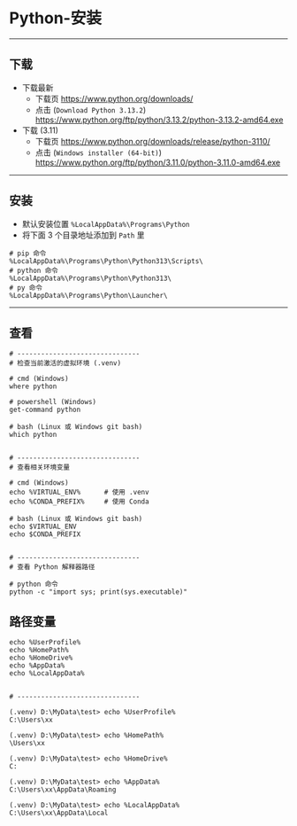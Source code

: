 # Python-安装


---
## 下载
- 下载最新
  - 下载页 https://www.python.org/downloads/
  - 点击 (`Download Python 3.13.2`) https://www.python.org/ftp/python/3.13.2/python-3.13.2-amd64.exe
- 下载 (3.11)
  - 下载页 https://www.python.org/downloads/release/python-3110/
  - 点击 (`Windows installer (64-bit)`) https://www.python.org/ftp/python/3.11.0/python-3.11.0-amd64.exe


---
## 安装
- 默认安装位置 `%LocalAppData%\Programs\Python`
- 将下面 3 个目录地址添加到 `Path` 里
```shell
# pip 命令
%LocalAppData%\Programs\Python\Python313\Scripts\
# python 命令
%LocalAppData%\Programs\Python\Python313\
# py 命令
%LocalAppData%\Programs\Python\Launcher\
```


---
## 查看
```shell
# -------------------------------
# 检查当前激活的虚拟环境 (.venv)

# cmd (Windows)
where python

# powershell (Windows)
get-command python

# bash (Linux 或 Windows git bash)
which python


# -------------------------------
# 查看相关环境变量

# cmd (Windows)
echo %VIRTUAL_ENV%      # 使用 .venv
echo %CONDA_PREFIX%     # 使用 Conda

# bash (Linux 或 Windows git bash)
echo $VIRTUAL_ENV
echo $CONDA_PREFIX


# -------------------------------
# 查看 Python 解释器路径

# python 命令
python -c "import sys; print(sys.executable)"
```


## 路径变量
```shell
echo %UserProfile%
echo %HomePath%
echo %HomeDrive%
echo %AppData%
echo %LocalAppData%


# -------------------------------

(.venv) D:\MyData\test> echo %UserProfile%
C:\Users\xx

(.venv) D:\MyData\test> echo %HomePath%
\Users\xx

(.venv) D:\MyData\test> echo %HomeDrive%
C:

(.venv) D:\MyData\test> echo %AppData%
C:\Users\xx\AppData\Roaming

(.venv) D:\MyData\test> echo %LocalAppData%
C:\Users\xx\AppData\Local
```